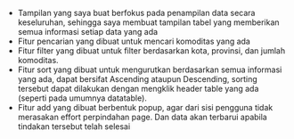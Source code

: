 - Tampilan yang saya buat berfokus pada penampilan data secara keseluruhan, sehingga saya membuat tampilan tabel yang memberikan semua informasi setiap data yang ada
- Fitur pencarian yang dibuat untuk mencari komoditas yang ada
- Fitur filter yang dibuat untuk filter berdasarkan kota, provinsi, dan jumlah komoditas.
- Fitur sort yang dibuat untuk mengurutkan berdasarkan semua informasi yang ada, dapat bersifat Ascending ataupun Descending, sorting tersebut dapat dilakukan dengan mengklik header table yang ada (seperti pada umumnya datatable).
- Fitur add yang dibuat berbentuk popup, agar dari sisi pengguna tidak merasakan effort perpindahan page. Dan data akan terbarui apabila tindakan tersebut telah selesai
